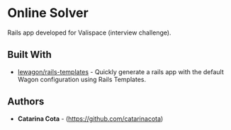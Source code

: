 # Online Solver

Rails app developed for Valispace (interview challenge).

## Built With

* [lewagon/rails-templates](https://github.com/lewagon/rails-templates) - Quickly generate a rails app with the default Wagon configuration using Rails Templates.


## Authors

* **Catarina Cota** - (https://github.com/catarinacota)
